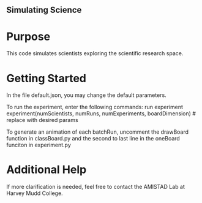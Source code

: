 ## Simulating Science
# Purpose
This code simulates scientists exploring the scientific research space.

# Getting Started
In the file default.json, you may change the default parameters. 

To run the experiment, enter the following commands: 
run experiment
experiment(numScientists, numRuns, numExperiments, boardDimension) # replace with desired params

To generate an animation of each batchRun, uncomment the drawBoard function in classBoard.py and the second to last line in the oneBoard funciton in experiment.py

# Additional Help
If more clarification is needed, feel free to contact the AMISTAD Lab at Harvey Mudd College.
